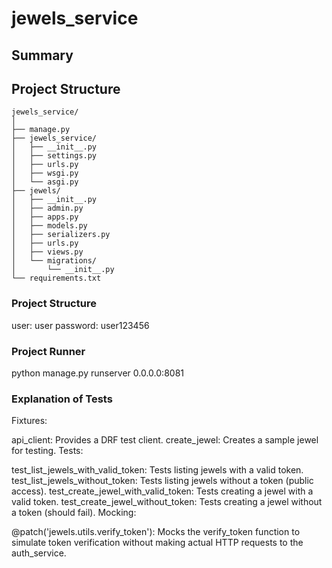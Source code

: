 # jewels_service

## Summary



## Project Structure
````
jewels_service/
│
├── manage.py
├── jewels_service/
│   ├── __init__.py
│   ├── settings.py
│   ├── urls.py
│   ├── wsgi.py
│   └── asgi.py
├── jewels/
│   ├── __init__.py
│   ├── admin.py
│   ├── apps.py
│   ├── models.py
│   ├── serializers.py
│   ├── urls.py
│   ├── views.py
│   └── migrations/
│       └── __init__.py
└── requirements.txt

````

### Project Structure
user: user
password: user123456

### Project Runner
python manage.py runserver 0.0.0.0:8081

### Explanation of Tests
Fixtures:

api_client: Provides a DRF test client.
create_jewel: Creates a sample jewel for testing.
Tests:

test_list_jewels_with_valid_token: Tests listing jewels with a valid token.
test_list_jewels_without_token: Tests listing jewels without a token (public access).
test_create_jewel_with_valid_token: Tests creating a jewel with a valid token.
test_create_jewel_without_token: Tests creating a jewel without a token (should fail).
Mocking:

@patch('jewels.utils.verify_token'): Mocks the verify_token function to simulate token verification without making actual HTTP requests to the auth_service.
